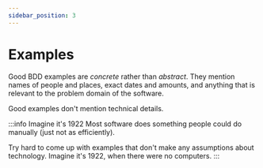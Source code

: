 ```yaml
---
sidebar_position: 3
---
```


# Examples

Good BDD examples are *concrete* rather than *abstract*. They mention names of 
people and places, exact dates and amounts, and anything that is relevant to the
problem domain of the software.

Good examples don't mention technical details.

:::info Imagine it's 1922
Most software does something people could do manually (just not as efficiently).

Try hard to come up with examples that don't make any assumptions about
technology. Imagine it's 1922, when there were no computers.
:::